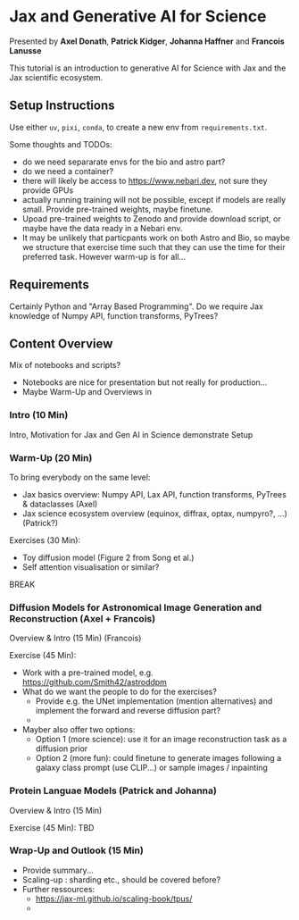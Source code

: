 # Jax and Generative AI for Science

Presented by **Axel Donath**, **Patrick Kidger**, **Johanna Haffner** and **Francois Lanusse**

This tutorial is an introduction to generative AI for Science with Jax and the Jax scientific ecosystem. 



## Setup Instructions
Use either `uv`, `pixi`, `conda`,  to create a new env from `requirements.txt`.

Some thoughts and TODOs:
- do we need separarate envs for the bio and astro part?
- do we need a container?
- there will likely be access to https://www.nebari.dev, not sure they provide GPUs
- actually running training will not be possible, except if models are really small. Provide pre-trained weights, maybe finetune.
- Upoad pre-trained weights to Zenodo and provide download script, or maybe have the data ready in a Nebari env.
- It may be unlikely that particpants work on both Astro and Bio, so maybe we structure that exercise time such that they can use the time for their preferred task. However warm-up is for all...


## Requirements
Certainly Python and "Array Based Programming". 
Do we require Jax knowledge of Numpy API, function transforms, PyTrees?


## Content Overview
Mix of notebooks and scripts?
- Notebooks are nice for presentation but not really for production...
- Maybe Warm-Up and Overviews in 

### Intro (10 Min)
Intro, Motivation for Jax and Gen AI in Science demonstrate Setup 

### Warm-Up (20 Min)
To bring everybody on the same level:
- Jax basics overview: Numpy API, Lax API, function transforms, PyTrees & dataclasses (Axel)
- Jax science ecosystem overview (equinox, diffrax, optax, numpyro?, ...) (Patrick?)

Exercises (30 Min):
- Toy diffusion model (Figure 2 from Song et al.)
- Self attention visualisation or similar?

BREAK

### Diffusion Models for Astronomical Image Generation and Reconstruction (Axel + Francois)

Overview & Intro (15 Min) (Francois)


Exercise (45 Min):
- Work with a pre-trained model, e.g. https://github.com/Smith42/astroddpm
- What do we want the people to do for the exercises?
  - Provide e.g. the UNet implementation (mention alternatives) and implement the forward and reverse diffusion part?
  - 
- Mayber also offer two options:
  - Option 1 (more science): use it for an image reconstruction task as a diffusion prior
  - Option 2 (more fun): could finetune to generate images following a galaxy class prompt (use CLIP...) or sample images / inpainting



### Protein Languae Models (Patrick and Johanna)
Overview & Intro (15 Min)

Exercise (45 Min):
TBD

### Wrap-Up and Outlook (15 Min)
- Provide summary...
- Scaling-up : sharding etc., should be covered before?
- Further ressources:
  - https://jax-ml.github.io/scaling-book/tpus/
  - 





